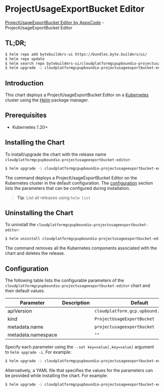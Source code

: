 # ProjectUsageExportBucket Editor

[ProjectUsageExportBucket Editor by AppsCode](https://byte.builders) - ProjectUsageExportBucket Editor

## TL;DR;

```bash
$ helm repo add bytebuilders-ui https://bundles.byte.builders/ui/
$ helm repo update
$ helm search repo bytebuilders-ui/cloudplatformgcpupboundio-projectusageexportbucket-editor --version=v0.4.18
$ helm upgrade -i cloudplatformgcpupboundio-projectusageexportbucket-editor bytebuilders-ui/cloudplatformgcpupboundio-projectusageexportbucket-editor -n default --create-namespace --version=v0.4.18
```

## Introduction

This chart deploys a ProjectUsageExportBucket Editor on a [Kubernetes](http://kubernetes.io) cluster using the [Helm](https://helm.sh) package manager.

## Prerequisites

- Kubernetes 1.20+

## Installing the Chart

To install/upgrade the chart with the release name `cloudplatformgcpupboundio-projectusageexportbucket-editor`:

```bash
$ helm upgrade -i cloudplatformgcpupboundio-projectusageexportbucket-editor bytebuilders-ui/cloudplatformgcpupboundio-projectusageexportbucket-editor -n default --create-namespace --version=v0.4.18
```

The command deploys a ProjectUsageExportBucket Editor on the Kubernetes cluster in the default configuration. The [configuration](#configuration) section lists the parameters that can be configured during installation.

> **Tip**: List all releases using `helm list`

## Uninstalling the Chart

To uninstall the `cloudplatformgcpupboundio-projectusageexportbucket-editor`:

```bash
$ helm uninstall cloudplatformgcpupboundio-projectusageexportbucket-editor -n default
```

The command removes all the Kubernetes components associated with the chart and deletes the release.

## Configuration

The following table lists the configurable parameters of the `cloudplatformgcpupboundio-projectusageexportbucket-editor` chart and their default values.

|     Parameter      | Description |                      Default                      |
|--------------------|-------------|---------------------------------------------------|
| apiVersion         |             | <code>cloudplatform.gcp.upbound.io/v1beta1</code> |
| kind               |             | <code>ProjectUsageExportBucket</code>             |
| metadata.name      |             | <code>projectusageexportbucket</code>             |
| metadata.namespace |             | <code>""</code>                                   |


Specify each parameter using the `--set key=value[,key=value]` argument to `helm upgrade -i`. For example:

```bash
$ helm upgrade -i cloudplatformgcpupboundio-projectusageexportbucket-editor bytebuilders-ui/cloudplatformgcpupboundio-projectusageexportbucket-editor -n default --create-namespace --version=v0.4.18 --set apiVersion=cloudplatform.gcp.upbound.io/v1beta1
```

Alternatively, a YAML file that specifies the values for the parameters can be provided while
installing the chart. For example:

```bash
$ helm upgrade -i cloudplatformgcpupboundio-projectusageexportbucket-editor bytebuilders-ui/cloudplatformgcpupboundio-projectusageexportbucket-editor -n default --create-namespace --version=v0.4.18 --values values.yaml
```
